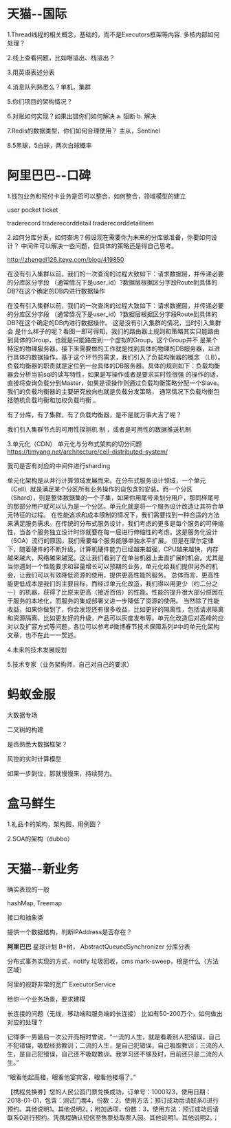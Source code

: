 

# 天猫--国际 #

1.Thread线程的相关概念，基础的，而不是Executors框架等内容.
多核内部如何处理？

2.线上查看问题，比如堆溢出、栈溢出？

3.用英语表述分表

4.消息队列熟悉么？单机，集群

5.你们项目的架构情况？

6.对账如何实现？如果出错你们如何解决
a. 阻断
b. 解决

7.Redis的数据类型，你们如何合理使用？
主从，Sentinel

8.5黑球，5白球，两次白球概率



# 阿里巴巴--口碑 #

1.钱包业务和预付卡业务是否可以整合，如何整合，领域模型的建立

user
pocket
ticket

traderecord
traderecorddetail
traderecorddetailitem


2.如何分库分表，如何查询？假设现在需要你为未来的分库做准备，你要如何设计？
中间件可以解决一些问题，但具体的策略还是得自己思考。


http://zhengdl126.iteye.com/blog/419850


在没有引入集群以前，我们的一次查询的过程大致如下：请求数据层，并传递必要的分库区分字段 （通常情况下是user_id）?数据层根据区分字段Route到具体的DB?在这个确定的DB内进行数据操作

在没有引入集群以前，我们的一次查询的过程大致如下：请求数据层，并传递必要的分库区分字段 （通常情况下是user_id）?数据层根据区分字段Route到具体的DB?在这个确定的DB内进行数据操作。 这是没有引入集群的情况，当时引入集群会 是什么样子的呢？看图一即可得知，我们的路由器上规则和策略其实只能路由到具体的Group，也就是只能路由到一个虚拟的Group，这个Group并不 是某个特定的物理服务器。接下来需要做的工作就是找到具体的物理的DB服务器，以进行具体的数据操作。基于这个环节的需求，我们引入了负载均衡器的概念 （LB）。负载均衡器的职责就是定位到一台具体的DB服务器。具体的规则如下：负载均衡器会分析当前sql的读写特性，如果是写操作或者是要求实时性很强 的操作的话，直接将查询负载分到Master，如果是读操作则通过负载均衡策略分配一个Slave。我们的负载均衡器的主要研究放向也就是负载分发策略， 通常情况下负载均衡包括随机负载均衡和加权负载均衡 。


有了分库，有了集群，有了负载均衡器，是不是就万事大吉了呢？

 我们引入集群节点的可用性探测机 制 ，或者是可用性的数据推送机制 




3.单元化（CDN）
单元化与分布式架构的切分问题
https://timyang.net/architecture/cell-distributed-system/

我司是否有对应的中间件进行sharding

单元化架构是从并行计算领域发展而来。在分布式服务设计领域，一个单元（Cell）就是满足某个分区所有业务操作的自包含的安装。而一个分区（Shard），则是整体数据集的一个子集，如果你用尾号来划分用户，那同样尾号的那部分用户就可以认为是一个分区。单元化就是将一个服务设计改造让其符合单元特征的过程。
在性能追求和成本限制的情况下，我们需要找到一种合适的方法来满足服务需求。在传统的分布式服务设计，我们考虑的更多是每个服务的可伸缩性，当各个服务独立设计时你就要在每一层进行伸缩性的考虑。这是服务化设计（SOA）流行的原因，我们需要每个服务能够单独水平扩展。
但是在摩尔定律下，随着硬件的不断升级，计算机硬件能力已经越来越强，CPU越来越快，内存越来越大，网络越来越宽。这让我们看到了在单台机器上垂直扩展的机会。尤其是当你遇到一个性能要求和容量增长可以预期的业务，单元化给我们提供另外的机会，让我们可以有效降低资源的使用，提供更高性能的服务。
总体而言，更高性能更低成本是我们的主要目标，而经过单元化改造，我们得以用更少（约二分之一）的机器，获得了比原来更高（接近百倍）的性能。性能的提升很大部分原因在于服务的本地化，而服务的集成部署又进一步降低了资源的使用。
当然除了性能收益，如果你做到了，你会发现还有很多收益，比如更好的隔离性，包括请求隔离和资源隔离，比如更友好的升级，产品可以灰度发布等。单元化改造后对高峰的应对以及扩容方式等问题，各位可以参考#微博春节技术保障系列#中的单元化架构文章，也不在此一一赘述。

4.未来的技术发展规划



5.技术专家（业务架构师，自己对自己的要求）




  


# 蚂蚁金服 #
大数据专场

二叉树的构建


是否熟悉大数据框架？

风控的实时计算模型


如果一步到位，那就慢慢来，持续努力。



# 盒马鲜生 #

1.礼品卡的架构，架构图，用例图？

2.SOA的架构（dubbo）





# 天猫--新业务 #
确实表现的一般

hashMap, Treemap

接口和抽象类

提供一个数据结构，判断IPAddress是否存在？





**阿里巴巴**
星球计划
B+树，
AbstractQueuedSynchronizer
分库分表

分布式事务实现的方式，notify
垃圾回收，cms
mark-sweep，根是什么（方法区域）

阿里的视野非常的宽广
ExecutorService 

给你一个业务场景，要求建模

长连接的问题（无线，移动端和服务端的长连接）
比如有50-200万个，如何做出对应的处理？

记得李一男最后一次公开亮相时曾说，“一流的人生，就是看着别人犯错误，自己不犯错误，吸取经验教训；二流的人生，是自己犯错误，自己吸取教训；三流的人生，是自己犯错误，自己还不吸取教训。我学习还不够及时，目前还只是二流的人生。”

“眼看他起高楼，眼看他宴宾客，眼看他楼塌了。”

【携程兑换券】您的人民公园门票兑换成功，订单号：1000123，使用日期：2018-01-01，包含：测试门票4，份数：2，使用方法：预订成功后请联系0进行预约。其他说明1。其他说明2。；附加选项，份数：3，使用方法：预订成功后请联系0进行预约。凭携程确认短信至售票处取票入园。其他说明1。其他说明2。；



